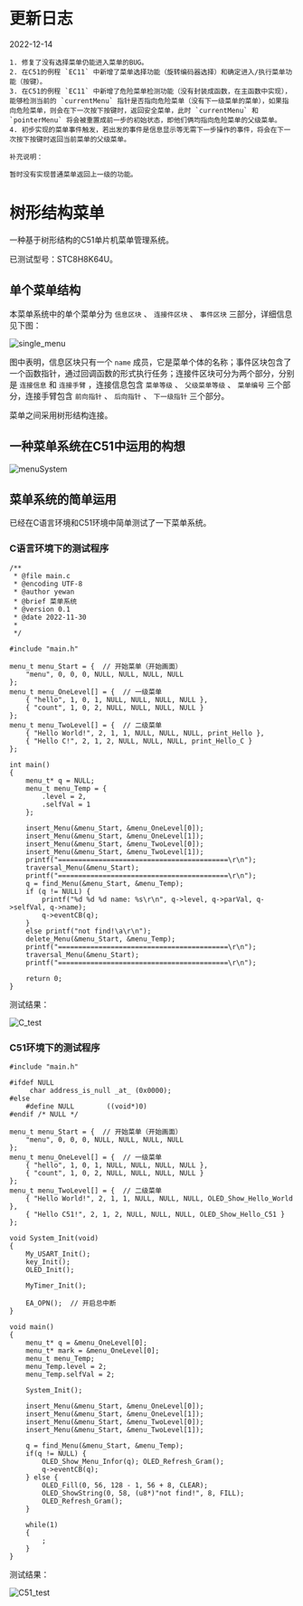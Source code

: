 # 更新日志 #

2022-12-14

	1. 修复了没有选择菜单仍能进入菜单的BUG。
	2. 在C51的例程 `EC11` 中新增了菜单选择功能（旋转编码器选择）和确定进入/执行菜单功能（按键）。
	3. 在C51的例程 `EC11` 中新增了危险菜单检测功能（没有封装成函数，在主函数中实现），能够检测当前的 `currentMenu` 指针是否指向危险菜单（没有下一级菜单的菜单），如果指向危险菜单，则会在下一次按下按键时，返回安全菜单，此时 `currentMenu` 和 `pointerMenu` 将会被重置成前一步的初始状态，即他们俩均指向危险菜单的父级菜单。
	4. 初步实现的菜单事件触发，若出发的事件是信息显示等无需下一步操作的事件，将会在下一次按下按键时返回当前菜单的父级菜单。

	补充说明：

	暂时没有实现普通菜单返回上一级的功能。

# 树形结构菜单 #

一种基于树形结构的C51单片机菜单管理系统。

已测试型号：STC8H8K64U。

## 单个菜单结构 ##

本菜单系统中的单个菜单分为 `信息区块` 、 `连接件区块` 、 `事件区块` 三部分，详细信息见下图：

![single_menu](./drawing/single_menu.drawio.png)

图中表明，信息区块只有一个 `name` 成员，它是菜单个体的名称；事件区块包含了一个函数指针，通过回调函数的形式执行任务；连接件区块可分为两个部分，分别是 `连接信息` 和 `连接手臂` ，连接信息包含 `菜单等级` 、 `父级菜单等级` 、 `菜单编号` 三个部分，连接手臂包含 `前向指针` 、 `后向指针` 、 `下一级指针` 三个部分。

菜单之间采用树形结构连接。

## 一种菜单系统在C51中运用的构想 ##

![menuSystem](./drawing/menuSystem.drawio.png)

## 菜单系统的简单运用 ##

已经在C语言环境和C51环境中简单测试了一下菜单系统。

### C语言环境下的测试程序 ###

	/**
	 * @file main.c
	 * @encoding UTF-8
	 * @author yewan
	 * @brief 菜单系统
	 * @version 0.1
	 * @date 2022-11-30
	 *
	 */

	#include "main.h"

	menu_t menu_Start = {  // 开始菜单（开始画面）
	    "menu", 0, 0, 0, NULL, NULL, NULL, NULL
	};
	menu_t menu_OneLevel[] = {  // 一级菜单
	    { "hello", 1, 0, 1, NULL, NULL, NULL, NULL },
	    { "count", 1, 0, 2, NULL, NULL, NULL, NULL }
	};
	menu_t menu_TwoLevel[] = {  // 二级菜单
	    { "Hello World!", 2, 1, 1, NULL, NULL, NULL, print_Hello },
	    { "Hello C!", 2, 1, 2, NULL, NULL, NULL, print_Hello_C }
	};

	int main()
	{
	    menu_t* q = NULL;
	    menu_t menu_Temp = {
	        .level = 2,
	        .selfVal = 1
	    };

	    insert_Menu(&menu_Start, &menu_OneLevel[0]);
	    insert_Menu(&menu_Start, &menu_OneLevel[1]);
	    insert_Menu(&menu_Start, &menu_TwoLevel[0]);
	    insert_Menu(&menu_Start, &menu_TwoLevel[1]);
	    printf("==========================================\r\n");
	    traversal_Menu(&menu_Start);
	    printf("==========================================\r\n");
	    q = find_Menu(&menu_Start, &menu_Temp);
	    if (q != NULL) {
	        printf("%d %d %d name: %s\r\n", q->level, q->parVal, q->selfVal, q->name);
	        q->eventCB(q);
	    }
	    else printf("not find!\a\r\n");
	    delete_Menu(&menu_Start, &menu_Temp);
	    printf("==========================================\r\n");
	    traversal_Menu(&menu_Start);
	    printf("==========================================\r\n");

	    return 0;
	}

测试结果：

![C_test](./C_test.png)

### C51环境下的测试程序 ###

	#include "main.h"

	#ifdef NULL
		 char address_is_null _at_ (0x0000);
	#else
		#define NULL		((void*)0)
	#endif /* NULL */

	menu_t menu_Start = {  // 开始菜单（开始画面）
		"menu", 0, 0, 0, NULL, NULL, NULL, NULL
	};
	menu_t menu_OneLevel[] = {  // 一级菜单
		{ "hello", 1, 0, 1, NULL, NULL, NULL, NULL },
		{ "count", 1, 0, 2, NULL, NULL, NULL, NULL }
	};
	menu_t menu_TwoLevel[] = {  // 二级菜单
		{ "Hello World!", 2, 1, 1, NULL, NULL, NULL, OLED_Show_Hello_World },
		{ "Hello C51!", 2, 1, 2, NULL, NULL, NULL, OLED_Show_Hello_C51 }
	};

	void System_Init(void)
	{
		My_USART_Init();
		key_Init();
		OLED_Init();

		MyTimer_Init();

		EA_OPN();  // 开启总中断
	}

	void main()
	{
		menu_t* q = &menu_OneLevel[0];
		menu_t* mark = &menu_OneLevel[0];
		menu_t menu_Temp;
		menu_Temp.level = 2;
		menu_Temp.selfVal = 2;

		System_Init();

	    insert_Menu(&menu_Start, &menu_OneLevel[0]);
	    insert_Menu(&menu_Start, &menu_OneLevel[1]);
	    insert_Menu(&menu_Start, &menu_TwoLevel[0]);
	    insert_Menu(&menu_Start, &menu_TwoLevel[1]);

		q = find_Menu(&menu_Start, &menu_Temp);
		if(q != NULL) {
			OLED_Show_Menu_Infor(q); OLED_Refresh_Gram();
			q->eventCB(q);
		} else {
			OLED_Fill(0, 56, 128 - 1, 56 + 8, CLEAR);
			OLED_ShowString(0, 58, (u8*)"not find!", 8, FILL);
			OLED_Refresh_Gram();
		}

		while(1)
		{
			;
		}
	}

测试结果：

![C51_test](./C51_test.jpg)

